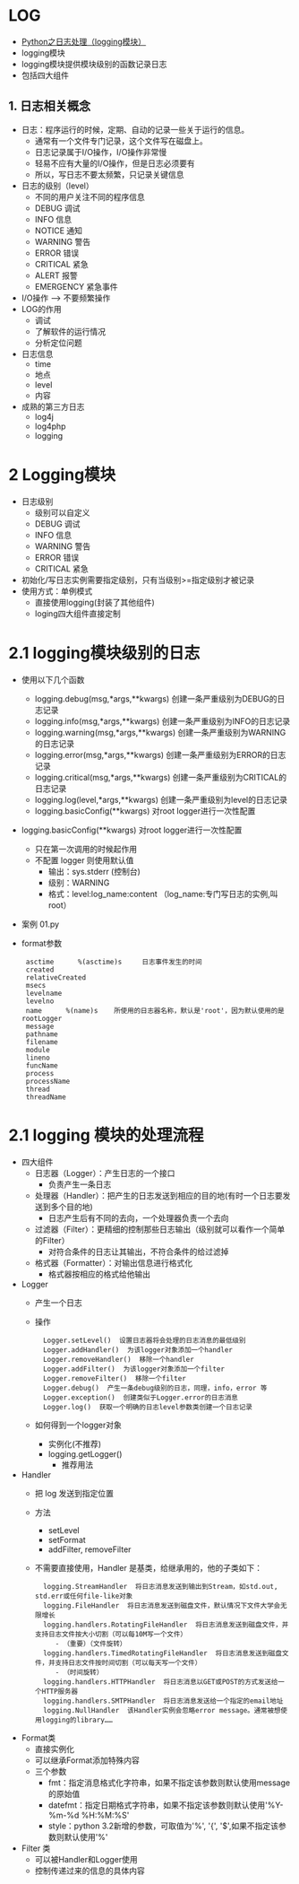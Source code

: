# LOG
 - [Python之日志处理（logging模块）](https://www.cnblogs.com/yyds/p/6901864.html)
 - logging模块
 - logging模块提供模块级别的函数记录日志
 - 包括四大组件
 
## 1. 日志相关概念
 - 日志：程序运行的时候，定期、自动的记录一些关于运行的信息。
    - 通常有一个文件专门记录，这个文件写在磁盘上。
    - 日志记录属于I/O操作，I/O操作非常慢
    - 轻易不应有大量的I/O操作，但是日志必须要有
    - 所以，写日志不要太频繁，只记录关键信息
 - 日志的级别（level）
    - 不同的用户关注不同的程序信息
    - DEBUG 调试
    - INFO 信息
    - NOTICE 通知
    - WARNING 警告
    - ERROR 错误
    - CRITICAL 紧急
    - ALERT 报警
    - EMERGENCY 紧急事件
 - I/O操作 --> 不要频繁操作
 - LOG的作用
    - 调试
    - 了解软件的运行情况
    - 分析定位问题
 - 日志信息
    - time
    - 地点
    - level
    - 内容
 - 成熟的第三方日志
    - log4j
    - log4php
    - logging
    
# 2 Logging模块
 - 日志级别
    - 级别可以自定义
    - DEBUG 调试
    - INFO 信息
    - WARNING 警告
    - ERROR 错误
    - CRITICAL 紧急
 - 初始化/写日志实例需要指定级别，只有当级别>=指定级别才被记录
 - 使用方式：单例模式
    - 直接使用logging(封装了其他组件)
    - loging四大组件直接定制
    
# 2.1 logging模块级别的日志
 - 使用以下几个函数
    - logging.debug(msg,*args,**kwargs)  创建一条严重级别为DEBUG的日志记录
    - logging.info(msg,*args,**kwargs)  创建一条严重级别为INFO的日志记录
    - logging.warning(msg,*args,**kwargs)  创建一条严重级别为WARNING的日志记录
    - logging.error(msg,*args,**kwargs)  创建一条严重级别为ERROR的日志记录
    - logging.critical(msg,*args,**kwargs)  创建一条严重级别为CRITICAL的日志记录
    - logging.log(level,*args,**kwargs)  创建一条严重级别为level的日志记录
    - logging.basicConfig(**kwargs)  对root logger进行一次性配置
 - logging.basicConfig(**kwargs)  对root logger进行一次性配置
    - 只在第一次调用的时候起作用
    - 不配置 logger 则使用默认值
        - 输出：sys.stderr (控制台)
        - 级别：WARNING
        - 格式：level:log_name:content  （log_name:专门写日志的实例,叫root）
 - 案例 01.py
 - format参数
 
        asctime      %(asctime)s     日志事件发生的时间
        created
        relativeCreated
        msecs
        levelname
        levelno
        name      %(name)s    所使用的日志器名称，默认是'root'，因为默认使用的是rootLogger
        message
        pathname
        filename
        module
        lineno
        funcName
        process
        processName
        thread
        threadName
        
# 2.1 logging 模块的处理流程
 - 四大组件
    - 日志器（Logger）：产生日志的一个接口
        - 负责产生一条日志
    - 处理器（Handler）：把产生的日志发送到相应的目的地(有时一个日志要发送到多个目的地)
        - 日志产生后有不同的去向，一个处理器负责一个去向
    - 过滤器（Filter）：更精细的控制那些日志输出（级别就可以看作一个简单的Filter）
        - 对符合条件的日志让其输出，不符合条件的给过滤掉
    - 格式器（Formatter）：对输出信息进行格式化
        - 格式器按相应的格式给他输出
 - Logger
    - 产生一个日志
    - 操作
    
            Logger.setLevel()  设置日志器将会处理的日志消息的最低级别
            Logger.addHandler()  为该logger对象添加一个handler
            Logger.removeHandler()  移除一个handler
            Logger.addFilter()  为该logger对象添加一个filter
            Logger.removeFilter()  移除一个filter
            Logger.debug()  产生一条debug级别的日志，同理，info，error 等
            Logger.exception()  创建类似于Logger.error的日志消息
            Logger.log()  获取一个明确的日志level参数类创建一个日志记录
    - 如何得到一个logger对象
        - 实例化(不推荐)
        - logging.getLogger()
           - 推荐用法
 - Handler 
    - 把 log 发送到指定位置
    - 方法
        - setLevel
        - setFormat
        - addFilter, removeFilter
    - 不需要直接使用，Handler 是基类，给继承用的，他的子类如下：
    
            logging.StreamHandler  将日志消息发送到输出到Stream，如std.out, std.err或任何file-like对象
            logging.FileHandler  将日志消息发送到磁盘文件，默认情况下文件大学会无限增长
            logging.handlers.RotatingFileHandler  将日志消息发送到磁盘文件，并支持日志文件按大小切割（可以每10M写一个文件）
               - （重要）（文件旋转）
            logging.handlers.TimedRotatingFileHandler  将日志消息发送到磁盘文件，并支持日志文件按时间切割（可以每天写一个文件）
               - （时间旋转）
            logging.handlers.HTTPHandler  将日志消息以GET或POST的方式发送给一个HTTP服务器
            logging.handlers.SMTPHandler  将日志消息发送给一个指定的email地址
            logging.NullHandler  该Handler实例会忽略error message。通常被想使用logging的library……
            
 - Format类
    - 直接实例化
    - 可以继承Format添加特殊内容
    - 三个参数
        - fmt：指定消息格式化字符串，如果不指定该参数则默认使用message的原始值
        - datefmt：指定日期格式字符串，如果不指定该参数则默认使用'%Y-%m-%d %H:%M:%S'
        - style：python 3.2新增的参数，可取值为'%', '{', '$',如果不指定该参数则默认使用'%' 
 - Filter 类
    - 可以被Handler和Logger使用
    - 控制传递过来的信息的具体内容
  